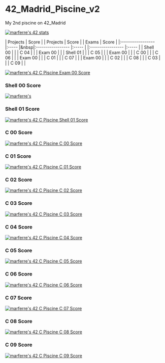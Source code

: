 # 42_Madrid_Piscine_v2

My 2nd piscine on 42_Madrid

[![marferre's 42 stats](https://badge42.vercel.app/api/v2/cl8ep22ei00780glblvm7hy4f/stats?cursusId=9&coalitionId=piscine)](https://github.com/JaeSeoKim/badge42)

| Projects          | Score |				| Projects          | Score |				| Exams             | Score |
|:----------------- |:----- |&nbsp|:----------------- |:----- |				|:----------------- |:----- |
| Shell 00          | |						| C 04              | |						| Exam 00           | |
| Shell 01          | |						| C 05              | |						| Exam 00           | |
| C 00              | |						| C 06              | |						| Exam 00           | |
| C 01              | |						| C 07              | |						| Exam 00           | |
| C 02              | |						| C 08              | |
| C 03              | |						| C 09              | |

[![marferre's 42 C Piscine Exam 00 Score](https://badge42.vercel.app/api/v2/cl8ep22ei00780glblvm7hy4f/project/2714947)](https://github.com/JaeSeoKim/badge42)

### Shell 00 Score
[![marferre's](https://badge42.vercel.app/api/v2/cl8ep22ei00780glblvm7hy4f/project/2710040)](https://github.com/JaeSeoKim/badge42)

### Shell 01 Score
[![marferre's 42 C Piscine Shell 01 Score](https://badge42.vercel.app/api/v2/cl8ep22ei00780glblvm7hy4f/project/2713695)](https://github.com/JaeSeoKim/badge42)

### C 00 Score
[![marferre's 42 C Piscine C 00 Score](https://badge42.vercel.app/api/v2/cl8ep22ei00780glblvm7hy4f/project/2717958)](https://github.com/JaeSeoKim/badge42)

### C 01 Score
[![marferre's 42 C Piscine C 01 Score](https://badge42.vercel.app/api/v2/cl8ep22ei00780glblvm7hy4f/project/2723865)](https://github.com/JaeSeoKim/badge42)

### C 02 Score
[![marferre's 42 C Piscine C 02 Score](https://badge42.vercel.app/api/v2/cl8ep22ei00780glblvm7hy4f/project/2725486)](https://github.com/JaeSeoKim/badge42)

### C 03 Score
[![marferre's 42 C Piscine C 03 Score](https://badge42.vercel.app/api/v2/cl8ep22ei00780glblvm7hy4f/project/2730562)](https://github.com/JaeSeoKim/badge42)

### C 04 Score
[![marferre's 42 C Piscine C 04 Score](https://badge42.vercel.app/api/v2/cl8ep22ei00780glblvm7hy4f/project/2736261)](https://github.com/JaeSeoKim/badge42)

### C 05 Score
[![marferre's 42 C Piscine C 05 Score](https://badge42.vercel.app/api/v2/cl8ep22ei00780glblvm7hy4f/project/2736634)](https://github.com/JaeSeoKim/badge42)

### C 06 Score
[![marferre's 42 C Piscine C 06 Score](https://badge42.vercel.app/api/v2/cl8ep22ei00780glblvm7hy4f/project/2736635)](https://github.com/JaeSeoKim/badge42)

### C 07 Score
[![marferre's 42 C Piscine C 07 Score](https://badge42.vercel.app/api/v2/cl8ep22ei00780glblvm7hy4f/project/2746898)](https://github.com/JaeSeoKim/badge42)

### C 08 Score
[![marferre's 42 C Piscine C 08 Score](https://badge42.vercel.app/api/v2/cl8ep22ei00780glblvm7hy4f/project/2750841)](https://github.com/JaeSeoKim/badge42)

### C 09 Score
[![marferre's 42 C Piscine C 09 Score](https://badge42.vercel.app/api/v2/cl8ep22ei00780glblvm7hy4f/project/2752734)](https://github.com/JaeSeoKim/badge42)
